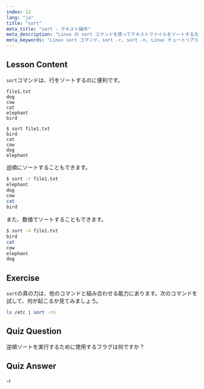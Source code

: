 ```yaml
---
index: 12
lang: "ja"
title: "sort"
meta_title: "sort - テキスト操作"
meta_description: "Linux の sort コマンドを使ってテキストファイルをソートする方法を学びましょう。逆順ソートや数値ソートなどのオプションを発見してください。Linux のコマンドラインスキルを向上させましょう！"
meta_keywords: "Linux sort コマンド，sort -r, sort -n, Linux チュートリアル，コマンドライン，Linux 初心者，sort ガイド"
---
```


## Lesson Content

`sort`コマンドは、行をソートするのに便利です。

```plaintext
file1.txt
dog
cow
cat
elephant
bird

$ sort file1.txt
bird
cat
cow
dog
elephant
```

逆順にソートすることもできます。

```bash
$ sort -r file1.txt
elephant
dog
cow
cat
bird
```

また、数値でソートすることもできます。

```bash
$ sort -n file1.txt
bird
cat
cow
elephant
dog
```

## Exercise

`sort`の真の力は、他のコマンドと組み合わせる能力にあります。次のコマンドを試して、何が起こるか見てみましょう。

```bash
ls /etc | sort -rn
```

## Quiz Question

逆順ソートを実行するために使用するフラグは何ですか？

## Quiz Answer

-r
